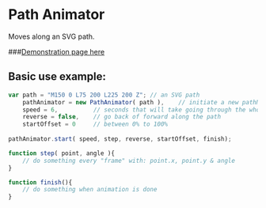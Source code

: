 Path Animator
=============
Moves along an SVG path.

###[Demonstration page here](http://dropthebit.com/demos/pathAnimator/index.html)

## Basic use example:
```javascript
var path = "M150 0 L75 200 L225 200 Z";	// an SVG path
	pathAnimator = new PathAnimator( path ),	// initiate a new pathNimator object
	speed = 6,	 		// seconds that will take going through the whole path
	reverse = false,	// go back of forward along the path
	startOffset = 0		// between 0% to 100%
	
pathAnimator.start( speed, step, reverse, startOffset, finish);

function step( point, angle ){
	// do something every "frame" with: point.x, point.y & angle
}

function finish(){
	// do something when animation is done
}
```